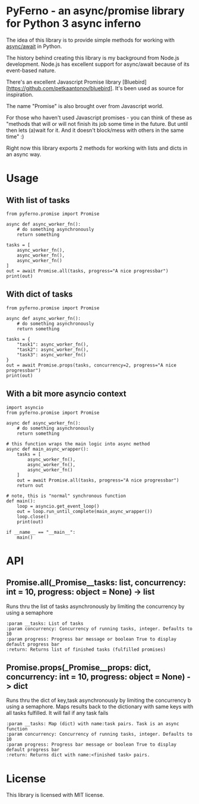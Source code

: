 # PyFerno - an async/promise library for Python 3 async inferno

The idea of this library is to provide simple methods for working with [async/await](https://docs.python.org/3/library/asyncio.html) in Python.  
 
The history behind creating this library is my background from Node.js development. 
Node.js has excellent support for async/await because of its event-based nature.

There's an excellent Javascript Promise library [Bluebird][https://github.com/petkaantonov/bluebird].
It's been used as source for inspiration.

The name "Promise" is also brought over from Javascript world.

For those who haven't used Javascript promises - you can think of these as "methods that will or will not finish its job
some time in the future. But until then lets (a)wait for it. And it doesn't block/mess with others in the same time" :)

Right now this library exports 2 methods for working with lists and dicts in an async way.

# Usage

## With list of tasks

```
from pyferno.promise import Promise

async def async_worker_fn():
    # do something asynchronously
    return something
    
tasks = [
    async_worker_fn(),
    async_worker_fn(),
    async_worker_fn()
]
out = await Promise.all(tasks, progress="A nice progressbar")
print(out)
```

## With dict of tasks

```
from pyferno.promise import Promise

async def async_worker_fn():
    # do something asynchronously
    return something
    
tasks = {
    "task1": async_worker_fn(),
    "task2": async_worker_fn(),
    "task3": async_worker_fn()
}
out = await Promise.props(tasks, concurrency=2, progress="A nice progressbar")
print(out)
```

## With a bit more asyncio context

```
import asyncio
from pyferno.promise import Promise

async def async_worker_fn():
    # do something asynchronously
    return something
    
# this function wraps the main logic into async method   
async def main_async_wrapper():
    tasks = [
        async_worker_fn(),
        async_worker_fn(),
        async_worker_fn()
    ]
    out = await Promise.all(tasks, progress="A nice progressbar")
    return out

# note, this is "normal" synchronous function
def main():
    loop = asyncio.get_event_loop()
    out = loop.run_until_complete(main_async_wrapper())
    loop.close()
    print(out)
  
if __name__ == "__main__":
    main()  
```

# API

## Promise.all(_Promise__tasks: list, concurrency: int = 10, progress: object = None) -> list

Runs thru the list of tasks asynchronously by limiting the concurrency by using a semaphore

    :param __tasks: List of tasks
    :param concurrency: Concurrency of running tasks, integer. Defaults to 10
    :param progress: Progress bar message or boolean True to display default progress bar
    :return: Returns list of finished tasks (fulfilled promises)


## Promise.props(_Promise__props: dict, concurrency: int = 10, progress: object = None) -> dict

Runs thru the dict of key,task asynchronously by limiting the concurrency b using a semaphore.
Maps results back to the dictionary with same keys with all tasks fulfilled.
It will fail if any task fails
    
    :param __tasks: Map (dict) with name:task pairs. Task is an async function
    :param concurrency: Concurrency of running tasks, integer. Defaults to 10
    :param progress: Progress bar message or boolean True to display default progress bar
    :return: Returns dict with name:<finished task> pairs.


# License

This library is licensed with MIT license.
